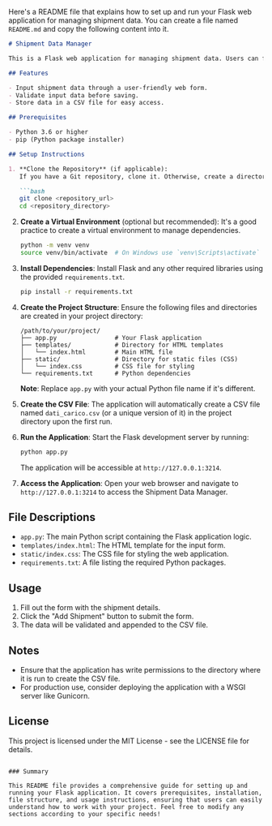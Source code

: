 Here's a README file that explains how to set up and run your Flask web application for managing shipment data. You can create a file named `README.md` and copy the following content into it.

```markdown
# Shipment Data Manager

This is a Flask web application for managing shipment data. Users can fill out a form to record shipment details, which are saved in a CSV file.

## Features

- Input shipment data through a user-friendly web form.
- Validate input data before saving.
- Store data in a CSV file for easy access.

## Prerequisites

- Python 3.6 or higher
- pip (Python package installer)

## Setup Instructions

1. **Clone the Repository** (if applicable):
   If you have a Git repository, clone it. Otherwise, create a directory for your project.

   ```bash
   git clone <repository_url>
   cd <repository_directory>
   ```

2. **Create a Virtual Environment** (optional but recommended):
   It's a good practice to create a virtual environment to manage dependencies.

   ```bash
   python -m venv venv
   source venv/bin/activate  # On Windows use `venv\Scripts\activate`
   ```

3. **Install Dependencies**:
   Install Flask and any other required libraries using the provided `requirements.txt`.

   ```bash
   pip install -r requirements.txt
   ```

4. **Create the Project Structure**:
   Ensure the following files and directories are created in your project directory:

   ```
   /path/to/your/project/
   ├── app.py                # Your Flask application
   ├── templates/            # Directory for HTML templates
   │   └── index.html        # Main HTML file
   ├── static/               # Directory for static files (CSS)
   │   └── index.css         # CSS file for styling
   └── requirements.txt      # Python dependencies
   ```

   **Note**: Replace `app.py` with your actual Python file name if it's different.

5. **Create the CSV File**:
   The application will automatically create a CSV file named `dati_carico.csv` (or a unique version of it) in the project directory upon the first run.

6. **Run the Application**:
   Start the Flask development server by running:

   ```bash
   python app.py
   ```

   The application will be accessible at `http://127.0.0.1:3214`.

7. **Access the Application**:
   Open your web browser and navigate to `http://127.0.0.1:3214` to access the Shipment Data Manager.

## File Descriptions

- `app.py`: The main Python script containing the Flask application logic.
- `templates/index.html`: The HTML template for the input form.
- `static/index.css`: The CSS file for styling the web application.
- `requirements.txt`: A file listing the required Python packages.

## Usage

1. Fill out the form with the shipment details.
2. Click the "Add Shipment" button to submit the form.
3. The data will be validated and appended to the CSV file.

## Notes

- Ensure that the application has write permissions to the directory where it is run to create the CSV file.
- For production use, consider deploying the application with a WSGI server like Gunicorn.

## License

This project is licensed under the MIT License - see the LICENSE file for details.
```

### Summary

This README file provides a comprehensive guide for setting up and running your Flask application. It covers prerequisites, installation, file structure, and usage instructions, ensuring that users can easily understand how to work with your project. Feel free to modify any sections according to your specific needs!
